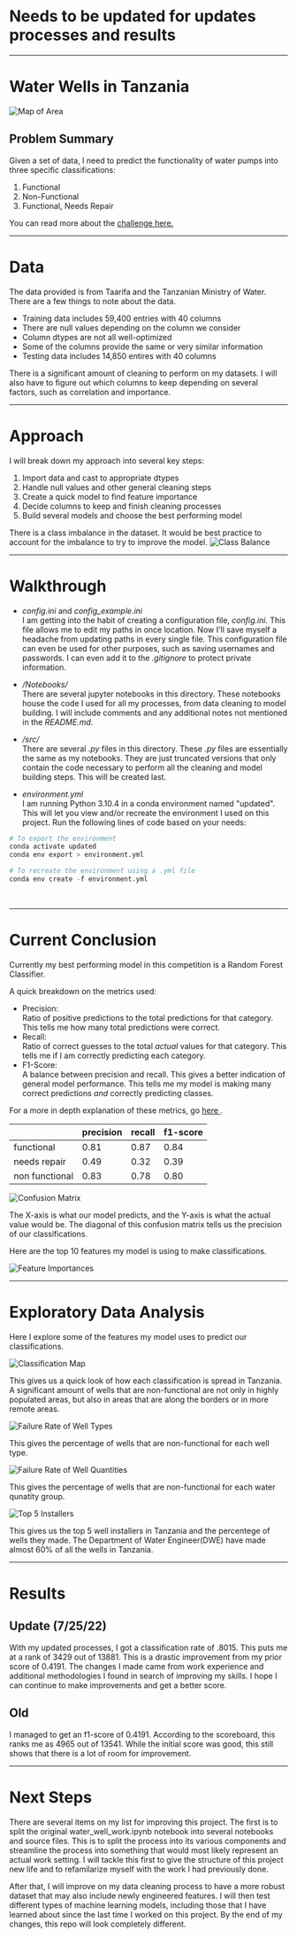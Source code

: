 # Needs to be updated for updates processes and results
---
# Water Wells in Tanzania
![Map of Area](./Images/map.png)

## Problem Summary
Given a set of data, I need to predict the functionality of water pumps into three 
specific classifications:
1. Functional
2. Non-Functional
3. Functional, Needs Repair

You can read more about the 
<a href='https://www.drivendata.org/competitions/7/pump-it-up-data-mining-the-water-table/'>
challenge here.
</a>

---

# Data
The data provided is from Taarifa and the Tanzanian Ministry of Water. There are
a few things to note about the data.
* Training data includes 59,400 entries with 40 columns
* There are null values depending on the column we consider
* Column dtypes are not all well-optimized
* Some of the columns provide the same or very similar information
* Testing data includes 14,850 entires with 40 columns

There is a significant amount of cleaning to perform on my datasets. I will also
have to figure out which columns to keep depending on several factors, such as
correlation and importance.

---

# Approach
I will break down my approach into several key steps:
1) Import data and cast to appropriate dtypes
2) Handle null values and other general cleaning steps
3) Create a quick model to find feature importance
4) Decide columns to keep and finish cleaning processes
5) Build several models and choose the best performing model

There is a class imbalance in the dataset. It would be best practice to account
for the imbalance to try to improve the model.
![Class Balance](./Images/class_size.png)

---

# Walkthrough
* *config.ini* and *config_example.ini* <br><t>
I am getting into the habit of creating a configuration file, *config.ini*. 
This file allows me to edit my paths in once location. Now I'll save myself a
headache from updating paths in every single file. This configuration file can 
even be used for other purposes, such as saving usernames and passwords. I can 
even add it to the *.gitignore* to protect private information.
</t></br>

* */Notebooks/* <br><t>
There are several jupyter notebooks in this directory. These notebooks house the
code I used for all my processes, from data cleaning to model building. I will
include comments and any additional notes not mentioned in the *README.md*.
</t></br>

* */src/*<br><t>
There are several *.py* files in this directory. These *.py* files are essentially
the same as my notebooks. They are just truncated versions that only contain the
code necessary to perform all the cleaning and model building steps. This will be
created last. 
</t></br>

* *environment.yml* <br><t>
I am running Python 3.10.4 in a conda environment named "updated". 
This will let you view and/or recreate the environment I used on this project.
Run the following lines of code based on your needs:
```python
# To export the environment
conda activate updated
conda env export > environment.yml

# To recreate the environment using a .yml file
conda env create -f environment.yml
```
</t></br>

---

# Current Conclusion
Currently my best performing model in this competition is a Random Forest Classifier.

A quick breakdown on the metrics used:
* Precision: <br><t>
  Ratio of positive predictions to the total predictions for that category. This tells me how many total predictions were correct.
  </br></t>
* Recall: <br><t>
  Ratio of correct guesses to the total *actual* values for that category. This
  tells me if I am correctly predicting each category.
  </br></t>
* F1-Score: <br><t>
  A balance between precision and recall. This gives a better indication of
  general model performance. This tells me my model is making many correct predictions
  *and* correctly predicting classes.
  </br></t>
  
For a more in depth explanation of these metrics, go 
<a href='https://blog.exsilio.com/all/accuracy-precision-recall-f1-score-interpretation-of-performance-measures/'>
    here
</a>.


|                | precision | recall | f1-score |
|----------------|-----------|--------|----------|
| functional     | 0.81      | 0.87   | 0.84     |
| needs repair   | 0.49      | 0.32   | 0.39     |
| non functional | 0.83      | 0.78   | 0.80     |

![Confusion Matrix](./Images/iamconfusion.png)

The X-axis is what our model predicts, and the Y-axis is what the actual value
would be. The diagonal of this confusion matrix tells us the precision of our
classifications.

Here are the top 10 features my model is using to make classifications.

![Feature Importances](./Images/importances.png)

---

# Exploratory Data Analysis
Here I explore some of the features my model uses to predict our classifications.

![Classification Map](./Images/map_of_wells.png)

This gives us a quick look of how each classification is spread in Tanzania.
A significant amount of wells that are non-functional are not only in highly
populated areas, but also in areas that are along the borders or in more remote
areas.

![Failure Rate of Well Types](./Images/failurerate.png)

This gives the percentage of wells that are non-functional for each well type.

![Failure Rate of Well Quantities](./Images/quantity.png)

This gives the percentage of wells that are non-functional for each water qunatity
group.

![Top 5 Installers](./Images/func_installer.png)

This gives us the top 5 well installers in Tanzania and the percentege of wells
they made. The Department of Water Engineer(DWE) have made almost 60% of all the
wells in Tanzania.

---

# Results

## Update (7/25/22)
With my updated processes, I got a classification rate of .8015. This 
puts me at a rank of 3429 out of 13881. This is a drastic improvement from my
prior score of 0.4191. The changes I made came from work experience and additional
methodologies I found in search of improving my skills. I hope I can continue to
make improvements and get a better score.

## Old
I managed to get an f1-score of 0.4191. According to the scoreboard, this ranks 
me as 4965 out of 13541. While the initial score was good, this still shows that 
there is a lot of room for improvement.

---

# Next Steps
There are several items on my list for improving this project. The first is to 
split the original water_well_work.ipynb notebook into several notebooks and 
source files. This is to split the process into its various components and 
streamline the process into something that would most likely represent an
actual work setting. I will tackle this first to give the structure of this
project new life and to refamilarize myself with the work I had previously done.

After that, I will improve on my data cleaning process to have a more robust 
dataset that may also include newly engineered features. I will then test
different types of machine learning models, including those that I have
learned about since the last time I worked on this project. By the end of my
changes, this repo will look completely different.
